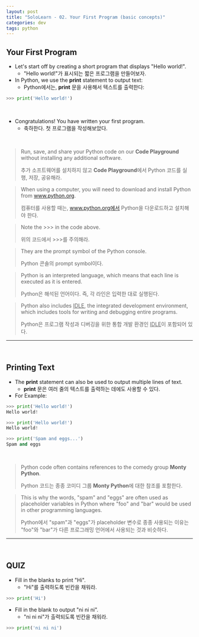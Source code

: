 ```yaml
---
layout: post
title: "SoloLearn - 02. Your First Program (basic concepts)"
categories: dev
tags: python
---
```


## Your First Program

- Let's start off by creating a short program that displays "Hello world!".
  - "Hello world!"가 표시되는 짧은 프로그램을 만들어보자.
- In Python, we use the **print** statement to output text:
  - Python에서는, **print** 문을 사용해서 텍스트를 출력한다:

```python
>>> print('Hello world!')
```

<br>

- Congratulations! You have written your first program.
  - 축하한다. 첫 프로그램을 작성해보았다.

<br>

> Run, save, and share your Python code on our **Code Playground** without installing any additional software.
>
> 추가 소프트웨어를 설치하지 않고 **Code Playground**에서 Python 코드를 실행, 저장, 공유해라.

> When using a computer, you will need to download and install Python from www.python.org.
>
> 컴퓨터를 사용할 때는, www.python.org에서 Python을 다운로드하고 설치해야 한다.

> Note the >>> in the code above.
>
> 위의 코드에서 >>>를 주의해라.

> They are the prompt symbol of the Python console.
>
> Python 콘솔의 prompt symbol이다.

> Python is an interpreted language, which means that each line is executed as it is entered.
>
> Python은 해석된 언어이다. 즉, 각 라인은 입력한 대로 실행된다.

> Python also includes <u>IDLE</u>, the integrated development environment, which includes tools for writing and debugging entire programs.
>
> Python은 프로그램 작성과 디버깅을 위한 통합 개발 환경인 <u>IDLE</u>이 포함되어 있다.

------

<br>

## Printing Text

- The **print** statement can also be used to output multiple lines of text.
  - **print** 문은 여러 줄의 텍스트를 출력하는 데에도 사용할 수 있다.
- For Example:

```python
>>> print('Hello world!')
Hello world!

>>> print('Hello world!')
Hello world!

>>> print('Spam and eggs...')
Spam and eggs
```

<br>

> Python code often contains references to the comedy group **Monty Python**.
>
> Python 코드는 종종 코미디 그룹 **Monty Python**에 대한 참조를 포함한다.

> This is why the words, "spam" and "eggs" are often used as placeholder variables in Python where "foo" and "bar" would be used in other programming languages.
>
> Python에서 "spam"과 "eggs"가 placeholder 변수로 종종 사용되는 이유는 "foo"와 "bar"가 다른 프로그래밍 언어에서 사용되는 것과 비슷하다.

------

<br>

## QUIZ

- Fill in the blanks to print "Hi".
  - "Hi"를 출력하도록 빈칸을 채워라.

```python
>>> print('Hi')
```

- Fill in the blank to output "ni ni ni".
  - "ni ni ni"가 출력되도록 빈칸을 채워라.

```python
>>> print('ni ni ni')
```

<br>